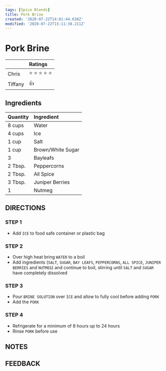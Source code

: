 ```yaml
---
tags: [Spice Blends]
title: Pork Brine
created: '2020-07-22T14:01:44.638Z'
modified: '2020-07-22T15:11:38.211Z'
---
```


# Pork Brine

|         | Ratings                            |
|:--------|:-----------------------------------|
| Chris   | :star: :star: :star: :star: :star: |
| Tiffany | :+1:                               |

## Ingredients

| Quantity | Ingredient        |
|:---------|:------------------|
| 8 cups   | Water             |
| 4 cups   | Ice               |
| 1 cup    | Salt              |
| 1 cup    | Brown/White Sugar |
| 3        | Bayleafs          |
| 2 Tbsp.  | Peppercorns       |
| 2 Tbsp.  | All Spice         |
| 3 Tbsp.  | Juniper Berries   |
| 1        | Nutmeg            |

## DIRECTIONS

### STEP 1

- Add `ICE` to food safe container or plastic bag

### STEP 2

- Over high heat bring `WATER` to a boil
- Add ingredients (`SALT`, `SUGAR`, `BAY LEAFS`, `PEPPERCORNS`, `ALL SPICE`, `JUNIPER BERRIES` and `NUTMEG`) and continue to boil, stirring until `SALT` and `SUGAR` have completely dissolved

### STEP 3

- Pour `BRINE SOLUTION` over `ICE` and allow to fully cool before adding `PORK`
- Add the `PORK`

### STEP 4

- Refrigerate for a minimum of 8 hours up to 24 hours
- Rinse `PORK` before use

## NOTES

## FEEDBACK


